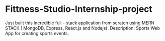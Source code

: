 # Fittness-Studio-Internship-project
Just built this incredible full - stack application from scratch using MERN STACK ( MongoDB, Express, React.js and Nodejs). Description: Sports Web App for creating sports events.



